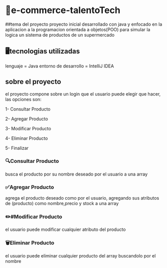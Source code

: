 # 🛒e-commerce-talentoTech

##tema del proyecto
proyecto inicial desarrollado con java y enfocado en la aplicacion a la programacion orientada a objetos(POO) para simular
la logica un sistema de productos de un supermercado 

## 🖥️tecnologias utilizadas
lenguaje = Java 
entorno de desarrollo = IntelliJ IDEA

## sobre el proyecto
el proyecto compone sobre un login que el usuario puede elegir que hacer, las opciones son:

  1- Consultar Producto

  2- Agregar Producto

  3- Modificar Producto

  4- Eliminar Producto 

  5- Finalizar

### 🔍Consultar Producto

busca el producto por su nombre deseado por el usuario a una array

### ✅Agregar Producto

agrega el producto deseado como por el usuario, agregando sus atributos de (producto) como nombre,precio y stock a una array

### ✏️#Modificar Producto

el usuario puede modificar cualquier atributo del producto

### 🗑️Eliminar Producto

el usuario puede eliminar cualquier producto del array buscandolo por el nombre


